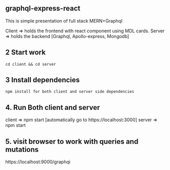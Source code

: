 
## graphql-express-react

This is simple presentation of full stack MERN+Graphql

Client => holds the frontend with react component using MDL cards.
Server => holds the backend [Graphql, Apollo-express, Mongodb]

## 2 Start work

    cd client && cd server
   
## 3 Install dependencies

    npm install for both client and server side dependencies

## 4. Run Both client and server

   client => npm start [automatically go to  https://localhost:3000]
   server => npm start

## 5. visit browser to work with queries and mutations
     
   https://localhost:9000/graphqi
